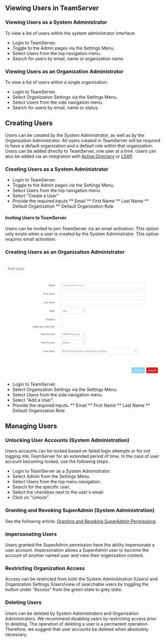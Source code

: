 <!--
title: "Creating, Managing and Deleting Users in TeamServer"
description: "Creating, Managing and Deleting Users in TeamServer"
-->

## Viewing Users in TeamServer
### Viewing Users as a System Administrator
To view a list of users within the system administrator interface:

* Login to TeamServer.
* Toggle to the Admin pages via the Settings Menu.
* Select Users from the top navigation menu.
* Search for users by email, name or organization name.

### Viewing Users as an Organization Administrator
To view a list of users within a single organization:

* Login to TeamServer.
* Select Organization Settings via the Settings Menu.
* Select Users from the side navigation menu.
* Search for users by email, name or status.

## Creating Users
Users can be created by the System Administrator, as well as by the Organization Administrator. All users created in TeamServer will be required to have a default organization and a default role within that organization. Users can be added directly to TeamServer, one user at a time. Users can also be added via an integration with [Active Directory](admin_tsconfig.html#ad2) or [LDAP](admin_tsconfig.html#ldap).

### Creating Users as a System Administrator

* Login to TeamServer.
* Toggle to the Admin pages via the Settings Menu.
* Select Users from the top navigation menu.
* Select "Create a User"
* Provide the required inputs
** Email
** First Name
** Last Name
** Default Organization
** Default Organization Role

#### Inviting Users to TeamServer
Users can be invited to join TeamServer via an email activation. This option only exists when a user is created by the System Administrator. This option requires email activation.

### Creating Users as an Organization Administrator

<a href="assets/images/Create_User.png" rel="lightbox" title="Create a User"><img class="thumbnail" src="assets/images/Create_User.png"/></a>


* Login to TeamServer.
* Select Organization Settings via the Settings Menu.
* Select Users from the side navigation menu.
* Select "Add a User".
* Provide the required inputs.
** Email
** First Name
** Last Name
** Default Organization Role


## Managing Users

### Unlocking User Accounts (System Administration)
Users accounts can be locked based on failed login attempts or for not logging into TeamServer for an extended period of time. In the case of user account becoming locked, use the following steps:

* Login to TeamServer as a System Administrator.
* Select Admin from the Settings Menu.
* Select Users from the top menu navigation.
* Search for the specific user.
* Select the checkbox next to the user's email.
* Click on "Unlock"

### Granting and Revoking SuperAdmin (System Administration)
See the following article: [Granting and Revoking SuperAdmin Permissions](admin_tsconfig.html#super)

### Impersonating Users 
Users granted the SuperAdmin permission have the ability impersonate a user account. Impersonation allows a SuperAdmin user to become the account of another named user and view their organization content.

### Restricting Organization Access
Access can be restricted from both the System Administration (Users) and Organization Settings (Users)view of searchable users by toggling the button under "Access" from the green state to grey state.

### Deleting Users
Users can be deleted by System Administrators and Organization Administrators. We recommend disabling users by restricting access prior to deleting. The operation of deleting a user is a permanent operation. Therefore, we suggest that user accounts be deleted when absolutely necessary.
